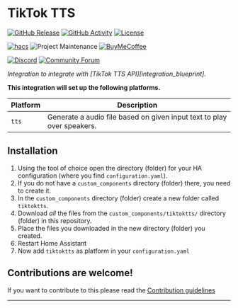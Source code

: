 # TikTok TTS

[![GitHub Release][releases-shield]][releases]
[![GitHub Activity][commits-shield]][commits]
[![License][license-shield]](LICENSE)

[![hacs][hacsbadge]][hacs]
![Project Maintenance][maintenance-shield]
[![BuyMeCoffee][buymecoffeebadge]][buymecoffee]

[![Discord][discord-shield]][discord]
[![Community Forum][forum-shield]][forum]

_Integration to integrate with [TikTok TTS API][integration_blueprint]._

**This integration will set up the following platforms.**

Platform | Description
-- | --
`tts` | Generate a audio file based on given input text to play over speakers.

## Installation

1. Using the tool of choice open the directory (folder) for your HA configuration (where you find `configuration.yaml`).
1. If you do not have a `custom_components` directory (folder) there, you need to create it.
1. In the `custom_components` directory (folder) create a new folder called `tiktoktts`.
1. Download _all_ the files from the `custom_components/tiktoktts/` directory (folder) in this repository.
1. Place the files you downloaded in the new directory (folder) you created.
1. Restart Home Assistant
1. Now add `tiktoktts` as platform in your `configuration.yaml`


<!--1. In the HA UI go to "Configuration" -> "Integrations" click "+" and search for "TikTok TTS

## Configuration is done in the UI

<!---->

## Contributions are welcome!

If you want to contribute to this please read the [Contribution guidelines](CONTRIBUTING.md)

***

[tiktoktts]: https://github.com/philipp-luettecke/tiktoktts
[buymecoffee]: https://www.buymeacoffee.com/ludeeus
[buymecoffeebadge]: https://img.shields.io/badge/buy%20me%20a%20coffee-donate-yellow.svg?style=for-the-badge
[commits-shield]: https://img.shields.io/github/commit-activity/y/philipp-luettecke/tiktoktts.svg?style=for-the-badge
[commits]: https://github.com/philipp-luettecke/tiktoktts/commits/main
[hacs]: https://github.com/hacs/integration
[hacsbadge]: https://img.shields.io/badge/HACS-Custom-orange.svg?style=for-the-badge
[discord]: https://discord.gg/Qa5fW2R
[discord-shield]: https://img.shields.io/discord/330944238910963714.svg?style=for-the-badge
[exampleimg]: example.png
[forum-shield]: https://img.shields.io/badge/community-forum-brightgreen.svg?style=for-the-badge
[forum]: https://community.home-assistant.io/
[license-shield]: https://img.shields.io/github/license/philipp-luettecke/tiktoktts.svg?style=for-the-badge
[maintenance-shield]: https://img.shields.io/badge/maintainer-Joakim%20Sørensen%20%40ludeeus-blue.svg?style=for-the-badge
[releases-shield]: https://img.shields.io/github/release/philipp-luettecke/tiktoktts.svg?style=for-the-badge
[releases]: https://github.com/philipp-luettecke/tiktoktts/releases
